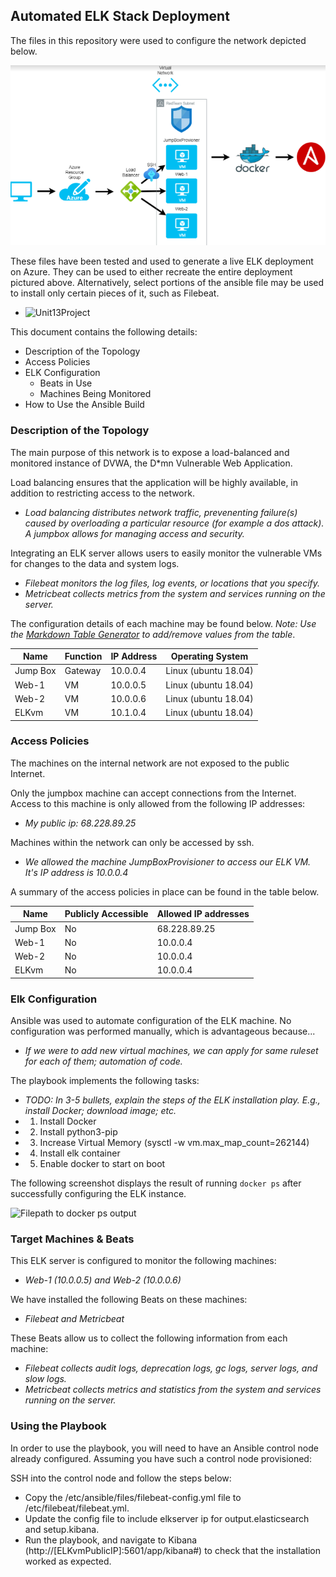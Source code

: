 ## Automated ELK Stack Deployment

The files in this repository were used to configure the network depicted below.

![Filepath to diagram](Diagrams/Cloud_Security_Diagram.png)

These files have been tested and used to generate a live ELK deployment on Azure. They can be used to either recreate the entire deployment pictured above. Alternatively, select portions of the ansible file may be used to install only certain pieces of it, such as Filebeat.

  - ![Unit13Project](Ansible/Filebeat/filebeat-playbook.yml)

This document contains the following details:
- Description of the Topology
- Access Policies
- ELK Configuration
  - Beats in Use
  - Machines Being Monitored
- How to Use the Ansible Build


### Description of the Topology

The main purpose of this network is to expose a load-balanced and monitored instance of DVWA, the D*mn Vulnerable Web Application.

Load balancing ensures that the application will be highly available, in addition to restricting access to the network.
- _Load balancing distributes network traffic, prevenenting failure(s) caused by overloading a particular resource (for example a dos attack). A jumpbox allows for managing access and security._

Integrating an ELK server allows users to easily monitor the vulnerable VMs for changes to the data and system logs.
- _Filebeat monitors the log files, log events, or locations that you specify._
- _Metricbeat collects metrics from the system and services running on the server._

The configuration details of each machine may be found below.
_Note: Use the [Markdown Table Generator](http://www.tablesgenerator.com/markdown_tables) to add/remove values from the table_.

| Name     | Function | IP Address | Operating System     |
|----------|----------|------------|----------------------|
| Jump Box | Gateway  | 10.0.0.4   | Linux (ubuntu 18.04) |
| Web-1    | VM       | 10.0.0.5   | Linux (ubuntu 18.04) |
| Web-2    | VM       | 10.0.0.6   | Linux (ubuntu 18.04) |
| ELKvm    | VM       | 10.1.0.4   | Linux (ubuntu 18.04) |

### Access Policies

The machines on the internal network are not exposed to the public Internet. 

Only the jumpbox machine can accept connections from the Internet. Access to this machine is only allowed from the following IP addresses:
- _My public ip: 68.228.89.25_

Machines within the network can only be accessed by ssh.
- _We allowed the machine JumpBoxProvisioner to access our ELK VM. It's IP address is 10.0.0.4_

A summary of the access policies in place can be found in the table below.

| Name     | Publicly Accessible | Allowed IP addresses |
|----------|---------------------|----------------------|
| Jump Box | No                  | 68.228.89.25         |
| Web-1    | No                  | 10.0.0.4             |
| Web-2    | No                  | 10.0.0.4             |
| ELKvm    | No                  | 10.0.0.4             |

### Elk Configuration

Ansible was used to automate configuration of the ELK machine. No configuration was performed manually, which is advantageous because...
- _If we were to add new virtual machines, we can apply for same ruleset for each of them; automation of code._

The playbook implements the following tasks:
- _TODO: In 3-5 bullets, explain the steps of the ELK installation play. E.g., install Docker; download image; etc._
- 1. Install Docker
- 2. Install python3-pip
- 3. Increase Virtual Memory (sysctl -w vm.max_map_count=262144)
- 4. Install elk container
- 5. Enable docker to start on boot

The following screenshot displays the result of running `docker ps` after successfully configuring the ELK instance.

![Filepath to docker ps output](Unit13Project/Images/docker_ps_output.png)

### Target Machines & Beats
This ELK server is configured to monitor the following machines:
- _Web-1 (10.0.0.5) and Web-2 (10.0.0.6)_

We have installed the following Beats on these machines:
- _Filebeat and Metricbeat_

These Beats allow us to collect the following information from each machine:
- _Filebeat collects audit logs, deprecation logs, gc logs, server logs, and slow logs._
- _Metricbeat collects metrics and statistics from the system and services running on the server._

### Using the Playbook
In order to use the playbook, you will need to have an Ansible control node already configured. Assuming you have such a control node provisioned: 

SSH into the control node and follow the steps below:
- Copy the /etc/ansible/files/filebeat-config.yml file to /etc/filebeat/filebeat.yml.
- Update the config file to include elkserver ip for output.elasticsearch and setup.kibana.
- Run the playbook, and navigate to Kibana (http://[ELKvmPublicIP]:5601/app/kibana#) to check that the installation worked as expected.
